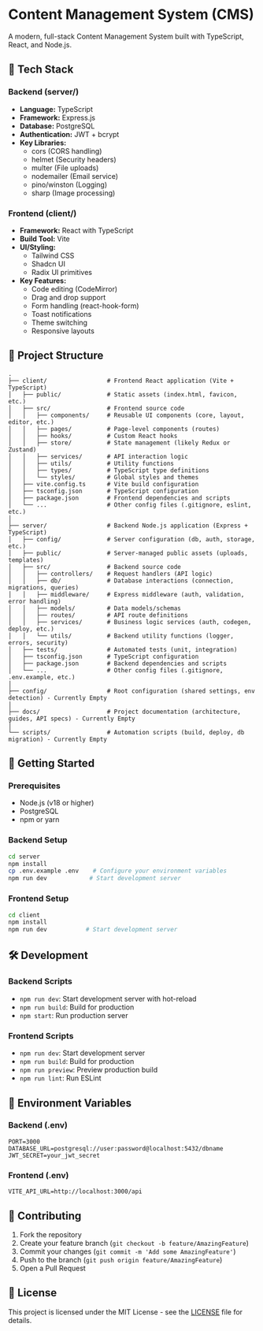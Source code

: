 # Content Management System (CMS)

A modern, full-stack Content Management System built with TypeScript, React, and Node.js.

## 🚀 Tech Stack

### Backend (server/)
- **Language:** TypeScript
- **Framework:** Express.js
- **Database:** PostgreSQL
- **Authentication:** JWT + bcrypt
- **Key Libraries:**
  - cors (CORS handling)
  - helmet (Security headers)
  - multer (File uploads)
  - nodemailer (Email service)
  - pino/winston (Logging)
  - sharp (Image processing)

### Frontend (client/)
- **Framework:** React with TypeScript
- **Build Tool:** Vite
- **UI/Styling:** 
  - Tailwind CSS
  - Shadcn UI
  - Radix UI primitives
- **Key Features:**
  - Code editing (CodeMirror)
  - Drag and drop support
  - Form handling (react-hook-form)
  - Toast notifications
  - Theme switching
  - Responsive layouts

## 📁 Project Structure

```
.
├── client/                 # Frontend React application (Vite + TypeScript)
│   ├── public/             # Static assets (index.html, favicon, etc.)
│   ├── src/                # Frontend source code
│   │   ├── components/     # Reusable UI components (core, layout, editor, etc.)
│   │   ├── pages/          # Page-level components (routes)
│   │   ├── hooks/          # Custom React hooks
│   │   ├── store/          # State management (likely Redux or Zustand)
│   │   ├── services/       # API interaction logic
│   │   ├── utils/          # Utility functions
│   │   ├── types/          # TypeScript type definitions
│   │   └── styles/         # Global styles and themes
│   ├── vite.config.ts      # Vite build configuration
│   ├── tsconfig.json       # TypeScript configuration
│   ├── package.json        # Frontend dependencies and scripts
│   └── ...                 # Other config files (.gitignore, eslint, etc.)
│
├── server/                 # Backend Node.js application (Express + TypeScript)
│   ├── config/             # Server configuration (db, auth, storage, etc.)
│   ├── public/             # Server-managed public assets (uploads, templates)
│   ├── src/                # Backend source code
│   │   ├── controllers/    # Request handlers (API logic)
│   │   ├── db/             # Database interactions (connection, migrations, queries)
│   │   ├── middleware/     # Express middleware (auth, validation, error handling)
│   │   ├── models/         # Data models/schemas
│   │   ├── routes/         # API route definitions
│   │   ├── services/       # Business logic services (auth, codegen, deploy, etc.)
│   │   └── utils/          # Backend utility functions (logger, errors, security)
│   ├── tests/              # Automated tests (unit, integration)
│   ├── tsconfig.json       # TypeScript configuration
│   ├── package.json        # Backend dependencies and scripts
│   └── ...                 # Other config files (.gitignore, .env.example, etc.)
│
├── config/                 # Root configuration (shared settings, env detection) - Currently Empty
│
├── docs/                   # Project documentation (architecture, guides, API specs) - Currently Empty
│
└── scripts/                # Automation scripts (build, deploy, db migration) - Currently Empty
```

## 🚀 Getting Started

### Prerequisites
- Node.js (v18 or higher)
- PostgreSQL
- npm or yarn

### Backend Setup
```bash
cd server
npm install
cp .env.example .env    # Configure your environment variables
npm run dev            # Start development server
```

### Frontend Setup
```bash
cd client
npm install
npm run dev           # Start development server
```

## 🛠️ Development

### Backend Scripts
- `npm run dev`: Start development server with hot-reload
- `npm run build`: Build for production
- `npm start`: Run production server

### Frontend Scripts
- `npm run dev`: Start development server
- `npm run build`: Build for production
- `npm run preview`: Preview production build
- `npm run lint`: Run ESLint

## 🔐 Environment Variables

### Backend (.env)
```
PORT=3000
DATABASE_URL=postgresql://user:password@localhost:5432/dbname
JWT_SECRET=your_jwt_secret
```

### Frontend (.env)
```
VITE_API_URL=http://localhost:3000/api
```

## 🤝 Contributing

1. Fork the repository
2. Create your feature branch (`git checkout -b feature/AmazingFeature`)
3. Commit your changes (`git commit -m 'Add some AmazingFeature'`)
4. Push to the branch (`git push origin feature/AmazingFeature`)
5. Open a Pull Request

## 📝 License

This project is licensed under the MIT License - see the [LICENSE](LICENSE) file for details.
